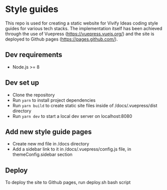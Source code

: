 # Style guides

This repo is used for creating a static website for Vivify Ideas coding style guides for various tech stacks.
The implementation itself has been achieved through the use of Vuepress (https://vuepress.vuejs.org/) and
the site is deployed to Github pages (https://pages.github.com/).

## Dev requirements

- Node.js >= 8

## Dev set up

- Clone the repository
- Run `yarn` to install project dependencies
- Run `yarn build` to create static site files inside of /docs/.vuepress/dist directory
- Run `yarn dev` to start a local dev server on localhost:8080

## Add new style guide pages

- Create new md file in /docs directory
- Add a sidebar link to it in /docs/.vuepress/config.js file, in themeConfig.sidebar section

## Deploy

To deploy the site to Github pages, run deploy.sh bash script
